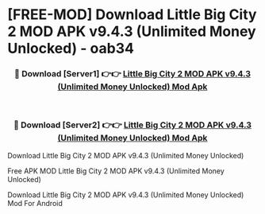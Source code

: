 # [FREE-MOD] Download Little Big City 2 MOD APK v9.4.3 (Unlimited Money Unlocked) - oab34


<div align="center">
<h3>🔴 Download [Server1] 👉👉 <a href="https://apk-comot.site?title=Little_Big_City_2_MOD_APK_v9.4.3_(Unlimited_Money_Unlocked)">Little Big City 2 MOD APK v9.4.3 (Unlimited Money Unlocked) Mod Apk</a></h3><br>

<h3>🔴 Download [Server2] 👉👉 <a href="https://apk-comot.site?title=Little_Big_City_2_MOD_APK_v9.4.3_(Unlimited_Money_Unlocked)">Little Big City 2 MOD APK v9.4.3 (Unlimited Money Unlocked) Mod Apk</a></h3>
</div>



Download Little Big City 2 MOD APK v9.4.3 (Unlimited Money Unlocked) 

Free APK MOD Little Big City 2 MOD APK v9.4.3 (Unlimited Money Unlocked) 

Download Little Big City 2 MOD APK v9.4.3 (Unlimited Money Unlocked) Mod For Android
